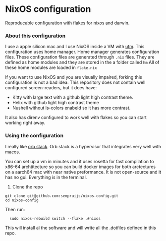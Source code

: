 # NixOS configuration

Reproducable configuration with flakes for nixos and darwin.

### About this configuration

I use a apple silicon mac and I use NixOS inside a VM with [utm](https://github.com/utmapp/UTM).
This configuration uses home manager.
Home manager generates configuration files.
These configuration files are generated through ```.nix``` files.
They are defined as home modules and they are stored in the a folder called ```hm```
All of these home modules are loaded in ```flake.nix```

If you want to use NixOS and you are visually impaired, forking this configuration is not a bad idea.
This repository does not contain well configured screen-readers, but it does have: 

- Kitty with large text with a github light high contrast theme.
- Helix with github light high contrast theme
- Nushell without ls-colors enabeld so it has more contrast.

It also has direnv configured to work well with flakes so you can start working right away.


### Using the configuration

I really like [orb stack](https://orbstack.dev). 
Orb stack is a hypervisor that integrates very well with macos.

You can set up a vm in minutes and it uses rosetta for fast compilation to x86-64 archtitecture so you can build docker images for both arctectures on a aarch64 mac with near native preformance.
It is not open-source and it has no gui. Everything is in the terminal.

1. Clone the repo

```shell
git clone git@github.com:sempruijs/nixos-config.git
cd nixos-config
```

Then run:

```
  sudo nixos-rebuild switch --flake .#nixos
```

This will install al the software and will write all the .dotfiles defined in this repo.

